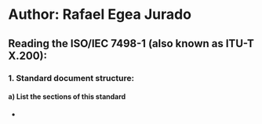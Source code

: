 
# Author: Rafael Egea Jurado 

## Reading the ISO/IEC 7498-1 (also known as ITU-T X.200):

### 1.  Standard document structure:
#### a) List the sections of this standard

- 

